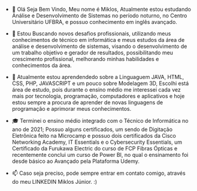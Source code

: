 - 👋 Olá Seja Bem Vindo, Meu nome é Miklos, Atualmente estou estudando Análise e Desenvolvimento 
de Sistemas no período noturno, no Centro Universitário UFBRA, e possuo conhecimento em inglês avançado.

- 👀 Estou Buscando novos desafios profissionais, utilizando meus conhecimentos de técnico em informática e meus estudos da área de análise e desenvolvimento de sistemas, visando 
o desenvolvimento de um trabalho objetivo e gerador de resultados, possibilitando meu crescimento profissional, melhorando minhas habilidades e conhecimentos da área.

- 🌱 Atualmente estou aprendendedo sobre a Linguaguem JAVA, HTML, CSS, PHP, JAVASCRIPT e um pouco sobre Modelagem 3D, Escolhi está área de estudo, pois durante o ensino médio me interessei cada vez
 mais por tecnologia, programação, computadores e aplicativos e hoje estou sempre a procura de aprender de novas linguagens de programação e aprimorar meus conhecimentos.

- 🎓 Terminei o ensino médio integrado com o Técnico de Informática no ano de 2021; Possuo alguns certificados, um sendo de Digitação Eletrônica feito na Microcamp e possuo dois certificados da Cisco Networking Academy, IT Essentials e o Cybersecurity Essentials, um Certificado da 
Furukawa Electric do curso de FCP Fibras Ópticas e recentemente conclui um curso de Power BI, no qual o ensinamento foi desde básico ao Avançado pela Plataforma Udemy.

- 📫 Caso seja preciso, pode sempre entrar em contato comigo, através do meu LINKEDIN Miklos Júnior. :)

<!---
MiklosJunior/MiklosJunior is a ✨ special ✨ repository because its `README.md` (this file) appears on your GitHub profile.
You can click the Preview link to take a look at your changes.
--->
